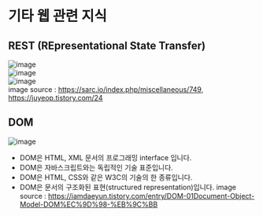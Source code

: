 # 기타 웹 관련 지식
## REST (REpresentational State Transfer) 
![image](https://user-images.githubusercontent.com/44331989/124925966-fac57600-e037-11eb-990c-9be5342ec2f5.png) <br>
![image](https://user-images.githubusercontent.com/44331989/124926085-1761ae00-e038-11eb-9e61-1adc3f04446a.png) <br>
![image](https://user-images.githubusercontent.com/44331989/124931392-21d27680-e03d-11eb-82f1-5c921d77f93c.png) <br>
image source : https://sarc.io/index.php/miscellaneous/749, https://juyeop.tistory.com/24 <br>

## DOM
![image](https://user-images.githubusercontent.com/44331989/133384183-bb87fe73-6438-4423-b5e1-8fcfb6b5e59b.png)
* DOM은 HTML, XML 문서의 프로그래밍 interface 입니다. 
* DOM은 자바스크립트와는 독립적인 기술 표준입니다. 
* DOM은 HTML, CSS와 같은 W3C의 기술의 한 종류입니다. 
* DOM은 문서의 구조화된 표현(structured representation)입니다.
image source : https://iamdaeyun.tistory.com/entry/DOM-01Document-Object-Model-DOM%EC%9D%98-%EB%9C%BB <br>
